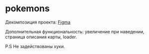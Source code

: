 ﻿# pokemons
 
Декомпозиция проекта: [Figma](https://clck.ru/Jce2D)

Дополнительная функциональность: увеличение при наведении, страница описания карты, loader.

P.S Не задействованы хуки.
